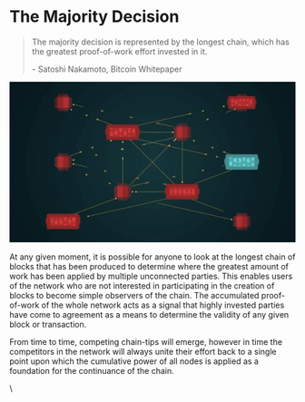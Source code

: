 # The Majority Decision

> The majority decision is represented by the longest chain, which has the greatest proof-of-work effort invested in it.
>
> \- Satoshi Nakamoto, Bitcoin Whitepaper

![](<../.gitbook/assets/Theory - Proof of Work - The majority decision.gif>)

At any given moment, it is possible for anyone to look at the longest chain of blocks that has been produced to determine where the greatest amount of work has been applied by multiple unconnected parties. This enables users of the network who are not interested in participating in the creation of blocks to become simple observers of the chain. The accumulated proof-of-work of the whole network acts as a signal that highly invested parties have come to agreement as a means to determine the validity of any given block or transaction.

From time to time, competing chain-tips will emerge, however in time the competitors in the network will always unite their effort back to a single point upon which the cumulative power of all nodes is applied as a foundation for the continuance of the chain.

\
